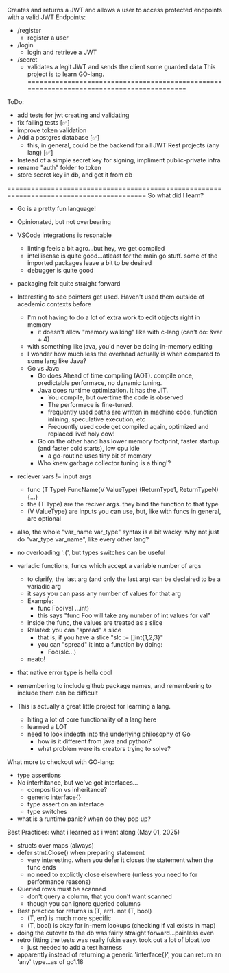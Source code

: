 Creates and returns a JWT and allows a user to access protected endpoints with a valid JWT
Endpoints:
- /register
    - register a user
- /login
    - login and retrieve a JWT
- /secret
    - validates a legit JWT and sends the client some guarded data
This project is to learn GO-lang.
=========================================================================================

ToDo: 
- add tests for jwt creating and validating
- fix failing tests [✅]
- improve token validation
- Add a postgres database [✅]
    - this, in general, could be the backend for all JWT Rest projects (any lang) [✅]
- Instead of a simple secret key for signing, impliment public-private infra
- rename "auth" folder to token
- store secret key in db, and get it from db

=========================================================================================
So what did I learn?
- Go is a pretty fun language!
- Opinionated, but not overbearing
- VSCode integrations is resonable
    - linting feels a bit agro...but hey, we get compiled
    - intellisense is quite good...atleast for the main go stuff. some of the imported packages leave a bit to be desired
    - debugger is quite good
- packaging felt quite straight forward
- Interesting to see pointers get used. Haven't used them outside of acedemic contexts before
    - I'm not having to do a lot of extra work to edit objects right in memory
        - it doesn't allow "memory walking" like with c-lang (can't do: &var + 4)
    - with something like java, you'd never be doing in-memory editing
    - I wonder how much less the overhead actually is when compared to some lang like Java?
    - Go vs Java
        - Go does Ahead of time compiling (AOT). compile once, predictable performace, no dynamic tuning.
        - Java does runtime optimization. It has the JIT. 
            - You compile, but overtime the code is observed
            - The performace is fine-tuned.
            - frequently used paths are written in machine code, function inlining, speculative execution, etc
            - Frequently used code get compiled again, optimized and replaced live! holy cow!
        - Go on the other hand has lower memory footprint, faster startup (and faster cold starts), low cpu idle
            - a go-routine uses tiny bit of memory
        - Who knew garbage collector tuning is a thing!?
- reciever vars != input args
    - func (T Type) FuncName(V ValueType) (ReturnType1, ReturnTypeN) {...}
    - the (T Type) are the reciver args. they bind the function to that type
    - (V ValueType) are inputs you can use, but, like with funcs in general, are optional
- also, the whole "var_name var_type" syntax is a bit wacky. why not just do "var_type var_name", like every other lang?
- no overloading ':(', but types switches can be useful
- variadic functions, funcs which accept a variable number of args
    - to clarify, the last arg (and only the last arg) can be declaired to be a variadic arg
    - it says you can pass any number of values for that arg
    - Example: 
        - func Foo(val ...int)
        - this says "func Foo will take any number of int values for val"
    - inside the func, the values are treated as a slice
    - Related: you can "spread" a slice
        - that is, if you have a slice "slc := []int{1,2,3}"
        - you can "spread" it into a function by doing:
            - Foo(slc...)
    - neato!
- that native error type is hella cool
- remembering to include github package names, and remembering to include them can be difficult

- This is actually a great little project for learning a lang.
    - hiting a lot of core functionality of a lang here
    - learned a LOT
    - need to look indepth into the underlying philosophy of Go
        - how is it different from java and python?
        - what problem were its creators trying to solve?

What more to checkout with GO-lang:
- type assertions
- No interhitance, but we've got interfaces...
    - composition vs inheritance?
    - generic interface{}
    - type assert on an interface
    - type switches
- what is a runtime panic? when do they pop up?

Best Practices: what i learned as i went along
(May 01, 2025)
- structs over maps (always)
- defer stmt.Close() when preparing statement
    - very interesting. when you defer it closes the statement when the func ends
    - no need to explictly close elsewhere (unless you need to for performance reasons)
- Queried rows must be scanned
    - don't query a column, that you don't want scanned
    - though you can ignore queried columns
- Best practice for returns is (T, err). not (T, bool)
    - (T, err) is much more specific
    - (T, bool) is okay for in-mem lookups (checking if val exists in map)
- doing the cutover to the db was fairly straight forward...painless even
- retro fitting the tests was really fukin easy. took out a lot of bloat too
    - just needed to add a test harness
- apparently instead of returning a generic 'interface{}', you can return an 'any' type...as of go1.18
